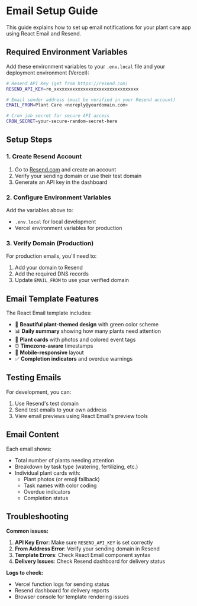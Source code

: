 # Email Setup Guide

This guide explains how to set up email notifications for your plant care app using React Email and Resend.

## Required Environment Variables

Add these environment variables to your `.env.local` file and your deployment environment (Vercel):

```bash
# Resend API Key (get from https://resend.com)
RESEND_API_KEY=re_xxxxxxxxxxxxxxxxxxxxxxxxxxxxxxxx

# Email sender address (must be verified in your Resend account)
EMAIL_FROM=Plant Care <noreply@yourdomain.com>

# Cron job secret for secure API access
CRON_SECRET=your-secure-random-secret-here
```

## Setup Steps

### 1. Create Resend Account
1. Go to [Resend.com](https://resend.com) and create an account
2. Verify your sending domain or use their test domain
3. Generate an API key in the dashboard

### 2. Configure Environment Variables
Add the variables above to:
- `.env.local` for local development
- Vercel environment variables for production

### 3. Verify Domain (Production)
For production emails, you'll need to:
1. Add your domain to Resend
2. Add the required DNS records
3. Update `EMAIL_FROM` to use your verified domain

## Email Template Features

The React Email template includes:
- 🌱 **Beautiful plant-themed design** with green color scheme
- 📊 **Daily summary** showing how many plants need attention
- 🌿 **Plant cards** with photos and colored event tags
- ⏰ **Timezone-aware** timestamps
- 📱 **Mobile-responsive** layout
- ✅ **Completion indicators** and overdue warnings

## Testing Emails

For development, you can:
1. Use Resend's test domain
2. Send test emails to your own address
3. View email previews using React Email's preview tools

## Email Content

Each email shows:
- Total number of plants needing attention
- Breakdown by task type (watering, fertilizing, etc.)
- Individual plant cards with:
  - Plant photos (or emoji fallback)
  - Task names with color coding
  - Overdue indicators
  - Completion status

## Troubleshooting

**Common issues:**

1. **API Key Error**: Make sure `RESEND_API_KEY` is set correctly
2. **From Address Error**: Verify your sending domain in Resend
3. **Template Errors**: Check React Email component syntax
4. **Delivery Issues**: Check Resend dashboard for delivery status

**Logs to check:**
- Vercel function logs for sending status
- Resend dashboard for delivery reports
- Browser console for template rendering issues 